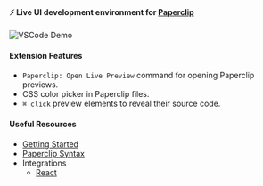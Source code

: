 #### ⚡️ Live UI development environment for [Paperclip](http://github.com/crcn/paperclip)

![VSCode Demo](https://user-images.githubusercontent.com/757408/75412579-f0965200-58f0-11ea-8043-76a0b0ec1a08.gif)

####  Extension Features

- `Paperclip: Open Live Preview` command for opening Paperclip previews.
- CSS color picker in Paperclip files.
- `⌘ click` preview elements to reveal their source code.


#### Useful Resources

- [Getting Started](https://github.com/crcn/paperclip/tree/master/documentation/Getting%20Started)
- [Paperclip Syntax](https://github.com/crcn/paperclip/tree/master/documentation/Syntax)
- Integrations
  - [React](https://github.com/crcn/paperclip/tree/master/documentation/Integrations/React)
